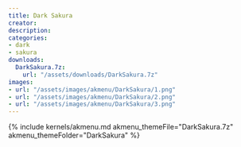 ```yaml
---
title: Dark Sakura
creator:
description: 
categories:
- dark
- sakura
downloads:
  DarkSakura.7z:
    url: "/assets/downloads/DarkSakura.7z"
images:
- url: "/assets/images/akmenu/DarkSakura/1.png"
- url: "/assets/images/akmenu/DarkSakura/2.png"
- url: "/assets/images/akmenu/DarkSakura/3.png"
---
```


{% include kernels/akmenu.md akmenu_themeFile="DarkSakura.7z" akmenu_themeFolder="DarkSakura" %}
